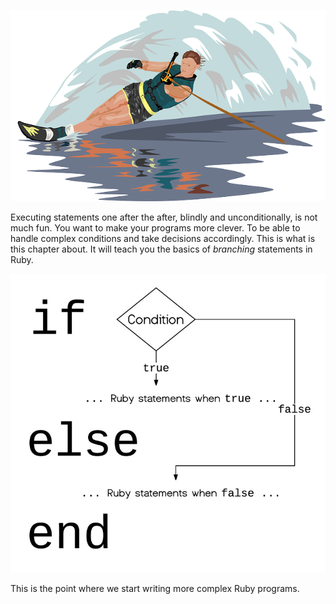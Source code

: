 ![./images/Program Flow Control](./images/water-skiing.png)

Executing statements one after the after, blindly and unconditionally, is not much fun. You want to 
make your programs more clever. To be able to handle complex conditions and take decisions accordingly.
This is what is this chapter about. It will teach you the basics of *branching* statements in Ruby.

![./images/Branching in Ruby](./images/if-else-end-block.jpg)

This is the point where we start writing more complex Ruby programs.
